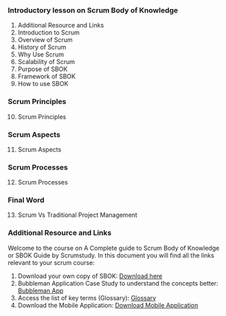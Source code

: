 ###  Introductory lesson on Scrum Body of Knowledge
1. Additional Resource and Links 
2. Introduction to Scrum 
3. Overview of Scrum 
4. History of Scrum 
5. Why Use Scrum 
6. Scalability of Scrum 
7. Purpose of SBOK 
8. Framework of SBOK 
9. How to use SBOK 
###  Scrum Principles
10. Scrum Principles 
###  Scrum Aspects
11. Scrum Aspects 
###  Scrum Processes
12. Scrum Processes 
###  Final Word
13. Scrum Vs Traditional Project Management 
    

### Additional Resource and Links

Welcome to the course on A Complete guide to Scrum Body of Knowledge or SBOK Guide by Scrumstudy. 
In this document you will find all the links relevant to your scrum course:

1. Download your own copy of SBOK: [Download here](https://www.scrumstudy.com/SBOK/SCRUMstudy-SBOK-Guide-2016.pdf)
1. Bubbleman Application Case Study to understand the concepts better: [Bubbleman App](http://www.scrumstudy.com/Bubblemanapps/email.html?utm_source=Udemy_Source&utm_medium=Udemy_Medium&utm_term=Udemy_Term&utm_content=Udemy_Content&utm_campaign=Udemy_Scrum)
1. Access the list of key terms (Glossary): [Glossary](http://www.scrumstudy.com/sbok-glossary.asp?utm_source=Udemy_Source&utm_medium=Udemy_Medium&utm_term=Udemy_Term&utm_content=Udemy_Content&utm_campaign=Udemy_Scrum)
1. Download the Mobile Application: [Download Mobile Application](https://play.google.com/store/apps/details?id=com.scrumstudy.sbok&utm_source=Udemy_Source&utm_medium=Udemy_Medium&utm_term=Udemy_Term&utm_content=Udemy_Content&utm_campaign=Udemy_Scrum)
